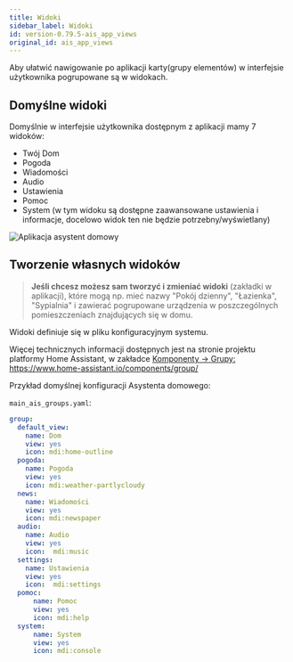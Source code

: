 ```yaml
---
title: Widoki
sidebar_label: Widoki
id: version-0.79.5-ais_app_views
original_id: ais_app_views
---
```


Aby ułatwić nawigowanie po aplikacji karty(grupy elementów) w interfejsie użytkownika pogrupowane są w widokach.

## Domyślne widoki

Domyślnie w interfejsie użytkownika dostępnym z aplikacji mamy 7 widoków:

- Twój Dom
- Pogoda
- Wiadomości
- Audio
- Ustawienia
- Pomoc
- System (w tym widoku są dostępne zaawansowane ustawienia i informacje, docelowo widok ten nie będzie potrzebny/wyświetlany)

![Aplikacja asystent domowy](/AIS-docs/img/en/frontend/frontend-views.png)


## Tworzenie własnych widoków

>**Jeśli chcesz możesz sam tworzyć i zmieniać widoki** (zakładki w aplikacji), które mogą np. mieć nazwy "Pokój dzienny", "Łazienka", "Sypialnia" i zawierać pogrupowane urządzenia w poszczególnych pomieszczeniach znajdujących się w domu.



Widoki definiuje się w pliku konfiguracyjnym systemu.

Więcej technicznych informacji dostępnych jest na stronie projektu platformy Home Assistant, w zakładce [Komponenty -> Grupy: ](https://www.home-assistant.io/components/group/) https://www.home-assistant.io/components/group/



Przykład domyślnej konfiguracji Asystenta domowego:

`main_ais_groups.yaml`:

```yaml
group:
  default_view:
    name: Dom
    view: yes
    icon: mdi:home-outline
  pogoda:
    name: Pogoda
    view: yes
    icon: mdi:weather-partlycloudy
  news:
    name: Wiadomości
    view: yes
    icon: mdi:newspaper
  audio:
    name: Audio
    view: yes
    icon:  mdi:music
  settings:
    name: Ustawienia
    view: yes
    icon:  mdi:settings
  pomoc:
      name: Pomoc
      view: yes
      icon: mdi:help
  system:
      name: System
      view: yes
      icon: mdi:console
```
